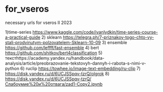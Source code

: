 # for_vseros
necessary urls for vseros II 2023

1)time-series https://www.kaggle.com/code/ivanlydkin/time-series-course-a-practical-guide 
2) sklearn https://telegra.ph/7-priznakov-togo-chto-vy-stali-prodvinutym-polzovatelem-Sklearn-10-09 
3) ensemble https://github.com/leffff/fast-ensemble 
4) bert https://github.com/shitkov/bert4classification
5) текстhttps://academy.yandex.ru/handbook/data-analysis/article/preobrazovanie-tekstovyh-dannyh-i-rabota-s-nimi-v-python
6) ruclip https://towhee.io/image-text-embedding/ru-clip
7) https://disk.yandex.ru/d/6UCJSSpqv-tzrQ/olgrok
8) https://disk.yandex.ru/d/6UCJSSpqv-tzrQ/Слабоумие%20и%20отвага/zad1-Copy2.ipynb
